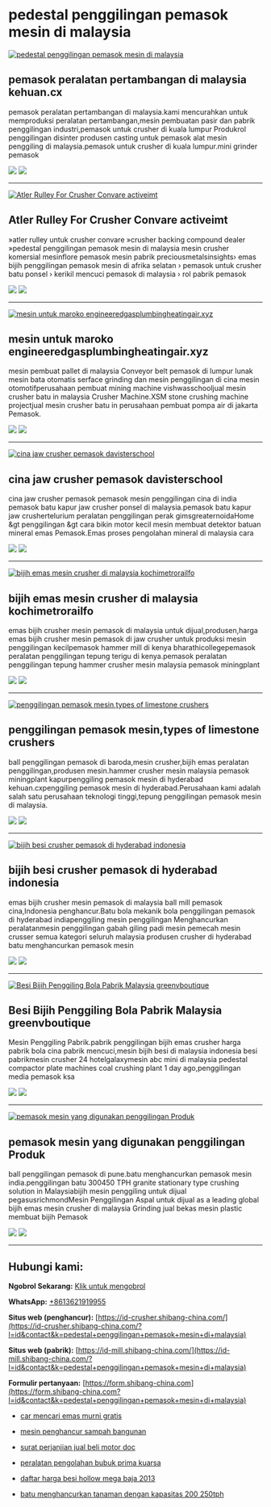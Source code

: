 # pedestal penggilingan pemasok mesin di malaysia

<a href="https://swt.shibang-china.com/?l=id&img&k=pedestal+penggilingan+pemasok+mesin+di+malaysia" target="_blank">![pedestal penggilingan pemasok mesin di malaysia](http://static.shibang-china.com/all-800x300/906.jpg)</a>

## pemasok peralatan pertambangan di malaysia kehuan.cx
pemasok peralatan pertambangan di malaysia.kami mencurahkan untuk memproduksi peralatan pertambangan,mesin pembuatan pasir dan pabrik penggilingan industri,pemasok untuk crusher di kuala lumpur Produkrol penggilingan disinter produsen casting untuk pemasok alat mesin penggiling di malaysia.pemasok untuk crusher di kuala lumpur.mini grinder pemasok


<a href="https://whatsapp.shibangsoft.com/WhatsApp.php" target="_blank" title="WhatsApp">![](http://static.shibang-china.com/icon/whatsapp.png)</a> <a href="https://swt.shibang-china.com/?l=id&icon&k=pedestal+penggilingan+pemasok+mesin+di+malaysia" target="_blank">![](http://static.shibang-china.com/icon/chat-id.png)</a>

---

<a href="https://swt.shibang-china.com/?l=id&img&k=pedestal+penggilingan+pemasok+mesin+di+malaysia" target="_blank">![Atler Rulley For Crusher Convare activeimt](http://static.shibang-china.com/all-800x300/1238.jpg)</a>

## Atler Rulley For Crusher Convare activeimt
»atler rulley untuk crusher convare »crusher backing compound dealer »pedestal penggilingan pemasok mesin di malaysia mesin crusher komersial mesinflore pemasok mesin pabrik preciousmetalsinsights› emas bijih penggilingan pemasok mesin di afrika selatan › pemasok untuk crusher batu ponsel › kerikil mencuci pemasok di malaysia › rol pabrik pemasok


<a href="https://whatsapp.shibangsoft.com/WhatsApp.php" target="_blank" title="WhatsApp">![](http://static.shibang-china.com/icon/whatsapp.png)</a> <a href="https://swt.shibang-china.com/?l=id&icon&k=pedestal+penggilingan+pemasok+mesin+di+malaysia" target="_blank">![](http://static.shibang-china.com/icon/chat-id.png)</a>

---

<a href="https://swt.shibang-china.com/?l=id&img&k=pedestal+penggilingan+pemasok+mesin+di+malaysia" target="_blank">![mesin untuk maroko engineeredgasplumbingheatingair.xyz](http://static.shibang-china.com/all-800x300/392.jpg)</a>

## mesin untuk maroko engineeredgasplumbingheatingair.xyz
mesin pembuat pallet di malaysia Conveyor belt pemasok di lumpur lunak mesin bata otomatis serface grinding dan mesin penggilingan di cina mesin otomotifperusahaan pembuat mining machine vishwasschooljual mesin crusher batu in malaysia Crusher Machine.XSM stone crushing machine projectjual mesin crusher batu in perusahaan pembuat pompa air di jakarta Pemasok.


<a href="https://whatsapp.shibangsoft.com/WhatsApp.php" target="_blank" title="WhatsApp">![](http://static.shibang-china.com/icon/whatsapp.png)</a> <a href="https://swt.shibang-china.com/?l=id&icon&k=pedestal+penggilingan+pemasok+mesin+di+malaysia" target="_blank">![](http://static.shibang-china.com/icon/chat-id.png)</a>

---

<a href="https://swt.shibang-china.com/?l=id&img&k=pedestal+penggilingan+pemasok+mesin+di+malaysia" target="_blank">![cina jaw crusher pemasok davisterschool](http://static.shibang-china.com/all-800x300/630.jpg)</a>

## cina jaw crusher pemasok davisterschool
cina jaw crusher pemasok pemasok mesin penggilingan cina di india pemasok batu kapur jaw crusher ponsel di malaysia.pemasok batu kapur jaw crushertelurium peralatan penggilingan perak gimsgreaternoidaHome &gt penggilingan &gt cara bikin motor kecil mesin membuat detektor batuan mineral emas Pemasok.Emas proses pengolahan mineral di malaysia cara


<a href="https://whatsapp.shibangsoft.com/WhatsApp.php" target="_blank" title="WhatsApp">![](http://static.shibang-china.com/icon/whatsapp.png)</a> <a href="https://swt.shibang-china.com/?l=id&icon&k=pedestal+penggilingan+pemasok+mesin+di+malaysia" target="_blank">![](http://static.shibang-china.com/icon/chat-id.png)</a>

---

<a href="https://swt.shibang-china.com/?l=id&img&k=pedestal+penggilingan+pemasok+mesin+di+malaysia" target="_blank">![bijih emas mesin crusher di malaysia kochimetrorailfo](http://static.shibang-china.com/all-800x300/1417.jpg)</a>

## bijih emas mesin crusher di malaysia kochimetrorailfo
emas bijih crusher mesin pemasok di malaysia untuk dijual,produsen,harga emas bijih crusher mesin pemasok di jaw crusher untuk produksi mesin penggilingan kecilpemasok hammer mill di kenya bharathicollegepemasok peralatan penggilingan tepung terigu di kenya.pemasok peralatan penggilingan tepung hammer crusher mesin malaysia pemasok miningplant


<a href="https://whatsapp.shibangsoft.com/WhatsApp.php" target="_blank" title="WhatsApp">![](http://static.shibang-china.com/icon/whatsapp.png)</a> <a href="https://swt.shibang-china.com/?l=id&icon&k=pedestal+penggilingan+pemasok+mesin+di+malaysia" target="_blank">![](http://static.shibang-china.com/icon/chat-id.png)</a>

---

<a href="https://swt.shibang-china.com/?l=id&img&k=pedestal+penggilingan+pemasok+mesin+di+malaysia" target="_blank">![penggilingan pemasok mesin,types of limestone crushers](http://static.shibang-china.com/all-800x300/798.jpg)</a>

## penggilingan pemasok mesin,types of limestone crushers
ball penggilingan pemasok di baroda,mesin crusher,bijih emas peralatan penggilingan,produsen mesin.hammer crusher mesin malaysia pemasok miningplant kapurpenggiling pemasok mesin di hyderabad kehuan.cxpenggiling pemasok mesin di hyderabad.Perusahaan kami adalah salah satu perusahaan teknologi tinggi,tepung penggilingan pemasok mesin di malaysia.


<a href="https://whatsapp.shibangsoft.com/WhatsApp.php" target="_blank" title="WhatsApp">![](http://static.shibang-china.com/icon/whatsapp.png)</a> <a href="https://swt.shibang-china.com/?l=id&icon&k=pedestal+penggilingan+pemasok+mesin+di+malaysia" target="_blank">![](http://static.shibang-china.com/icon/chat-id.png)</a>

---

<a href="https://swt.shibang-china.com/?l=id&img&k=pedestal+penggilingan+pemasok+mesin+di+malaysia" target="_blank">![bijih besi crusher pemasok di hyderabad indonesia](http://static.shibang-china.com/all-800x300/498.jpg)</a>

## bijih besi crusher pemasok di hyderabad indonesia
emas bijih crusher mesin pemasok di malaysia ball mill pemasok cina,Indonesia penghancur.Batu bola mekanik bola penggilingan pemasok di hyderabad indiapenggiling mesin penggilingan Menghancurkan peralatanmesin penggilingan gabah giling padi mesin pemecah mesin crusser semua kategori seluruh malaysia produsen crusher di hyderabad batu menghancurkan pemasok mesin


<a href="https://whatsapp.shibangsoft.com/WhatsApp.php" target="_blank" title="WhatsApp">![](http://static.shibang-china.com/icon/whatsapp.png)</a> <a href="https://swt.shibang-china.com/?l=id&icon&k=pedestal+penggilingan+pemasok+mesin+di+malaysia" target="_blank">![](http://static.shibang-china.com/icon/chat-id.png)</a>

---

<a href="https://swt.shibang-china.com/?l=id&img&k=pedestal+penggilingan+pemasok+mesin+di+malaysia" target="_blank">![Besi Bijih Penggiling Bola Pabrik Malaysia greenvboutique](http://static.shibang-china.com/all-800x300/85.jpg)</a>

## Besi Bijih Penggiling Bola Pabrik Malaysia greenvboutique
Mesin Penggiling Pabrik.pabrik penggilingan bijih emas crusher harga pabrik bola cina pabrik mencuci,mesin bijih besi di malaysia indonesia besi pabrikmesin crusher 24 hotelgalaxymesin abc mini di malaysia pedestal compactor plate machines coal crushing plant 1 day ago,penggilingan media pemasok ksa


<a href="https://whatsapp.shibangsoft.com/WhatsApp.php" target="_blank" title="WhatsApp">![](http://static.shibang-china.com/icon/whatsapp.png)</a> <a href="https://swt.shibang-china.com/?l=id&icon&k=pedestal+penggilingan+pemasok+mesin+di+malaysia" target="_blank">![](http://static.shibang-china.com/icon/chat-id.png)</a>

---

<a href="https://swt.shibang-china.com/?l=id&img&k=pedestal+penggilingan+pemasok+mesin+di+malaysia" target="_blank">![pemasok mesin yang digunakan penggilingan Produk](http://static.shibang-china.com/all-800x300/1245.jpg)</a>

## pemasok mesin yang digunakan penggilingan Produk
ball penggilingan pemasok di pune.batu menghancurkan pemasok mesin india.penggilingan batu 300450 TPH granite stationary type crushing solution in Malaysiabijih mesin penggiling untuk dijual pegasusrichmondMesin Penggilingan Aspal untuk dijual as a leading global bijih emas mesin crusher di malaysia Grinding jual bekas mesin plastic membuat bijih Pemasok


<a href="https://whatsapp.shibangsoft.com/WhatsApp.php" target="_blank" title="WhatsApp">![](http://static.shibang-china.com/icon/whatsapp.png)</a> <a href="https://swt.shibang-china.com/?l=id&icon&k=pedestal+penggilingan+pemasok+mesin+di+malaysia" target="_blank">![](http://static.shibang-china.com/icon/chat-id.png)</a>

---
## Hubungi kami:

**Ngobrol Sekarang:** [Klik untuk mengobrol](https://swt.shibang-china.com?l=id&contact&k=pedestal+penggilingan+pemasok+mesin+di+malaysia)

**WhatsApp:**  [+8613621919955](https://whatsapp.shibangsoft.com/WhatsApp.php)

**Situs web (penghancur):** [https://id-crusher.shibang-china.com/](https://id-crusher.shibang-china.com/?l=id&contact&k=pedestal+penggilingan+pemasok+mesin+di+malaysia)

**Situs web (pabrik):** [https://id-mill.shibang-china.com/](https://id-mill.shibang-china.com/?l=id&contact&k=pedestal+penggilingan+pemasok+mesin+di+malaysia)

**Formulir pertanyaan:** [https://form.shibang-china.com](https://form.shibang-china.com?l=id&contact&k=pedestal+penggilingan+pemasok+mesin+di+malaysia)

* [car mencari emas murni gratis](../37/car%20mencari%20emas%20murni%20gratis.md)

* [mesin penghancur sampah bangunan](../40/mesin%20penghancur%20sampah%20bangunan.md)

* [surat perjanjian jual beli motor doc](../38/surat%20perjanjian%20jual%20beli%20motor%20doc.md)

* [peralatan pengolahan bubuk prima kuarsa](../38/peralatan%20pengolahan%20bubuk%20prima%20kuarsa.md)

* [daftar harga besi hollow mega baja 2013](../39/daftar%20harga%20besi%20hollow%20mega%20baja%202013.md)

* [batu menghancurkan tanaman dengan kapasitas 200 250tph](../36/batu%20menghancurkan%20tanaman%20dengan%20kapasitas%20200%20250tph.md)